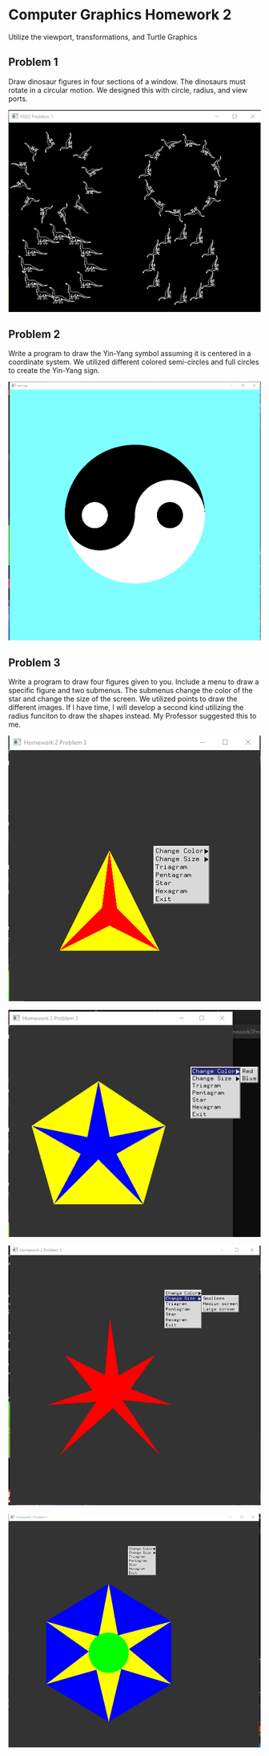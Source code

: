 # Computer Graphics Homework 2
Utilize the viewport, transformations, and Turtle Graphics

## Problem 1
Draw dinosaur figures in four sections of a window. The dinosaurs must rotate in a circular motion. We designed this with circle, radius, and view ports.

![Problem 1](/Homework2/Images/Hw2P1.PNG)

## Problem 2
Write a program to draw the Yin-Yang symbol assuming it is centered in a coordinate system. We utilized different colored semi-circles and full circles to create the Yin-Yang sign.

![Problem 2](/Homework2/Images/Hw2P2.PNG)

## Problem 3
Write a program to draw four figures given to you. Include a menu to draw a specific figure and two submenus. The submenus change the color of the star and change the size of the screen. We utilized points to draw the different images. If I have time, I will develop a second kind utilizing the radius funciton to draw the shapes instead. My Professor suggested this to me.

![Problem 3 1](/Homework2/Images/Hw2P3_1.PNG)

![Problem 3 2](/Homework2/Images/Hw2P3_2.PNG)

![Problem 3 3](/Homework2/Images/Hw2P3_3.PNG)

![Problem 3 4](/Homework2/Images/Hw2P3_4.PNG)
